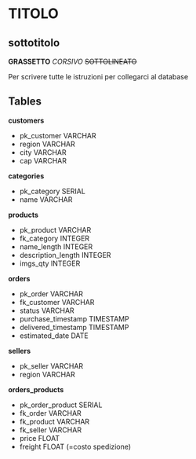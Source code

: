 # TITOLO
## sottotitolo

**GRASSETTO**
_CORSIVO_
~~SOTTOLINEATO~~

Per scrivere tutte le istruzioni per collegarci al database

## Tables

**customers**
- pk_customer VARCHAR
- region VARCHAR
- city VARCHAR
- cap VARCHAR

**categories**
- pk_category SERIAL
- name VARCHAR

**products**
- pk_product VARCHAR
- fk_category INTEGER
- name_length INTEGER
- description_length INTEGER
- imgs_qty INTEGER

**orders**
- pk_order VARCHAR
- fk_customer VARCHAR
- status VARCHAR
- purchase_timestamp TIMESTAMP
- delivered_timestamp TIMESTAMP
- estimated_date DATE

**sellers** 
- pk_seller VARCHAR
- region VARCHAR

**orders_products**
- pk_order_product SERIAL
- fk_order VARCHAR
- fk_product VARCHAR
- fk_seller VARCHAR
- price FLOAT
- freight FLOAT (=costo spedizione)